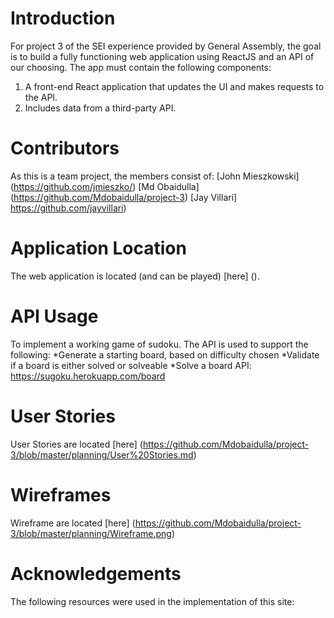 # Introduction

For project 3 of the SEI experience provided by General Assembly, the goal is to build a fully functioning web application using ReactJS and an API of our choosing. The app must contain the following components:

1. A front-end React application that updates the UI and makes requests to the API.
2. Includes data from a third-party API.

# Contributors

As this is a team project, the members consist of:
[John Mieszkowski] (https://github.com/jmieszko/)
[Md Obaidulla] (https://github.com/Mdobaidulla/project-3)
[Jay Villari] https://github.com/jayvillari)

# Application Location
The web application is located (and can be played) [here] ().

# API Usage
To implement a working game of sudoku. The API is used to support the following:
*Generate a starting board, based on difficulty chosen
*Validate if a board is either solved or solveable
*Solve a board
API: https://sugoku.herokuapp.com/board

# User Stories
User Stories are located [here] (https://github.com/Mdobaidulla/project-3/blob/master/planning/User%20Stories.md)

# Wireframes
Wireframe are located [here] (https://github.com/Mdobaidulla/project-3/blob/master/planning/Wireframe.png)

# Acknowledgements
The following resources were used in the implementation of this site:
